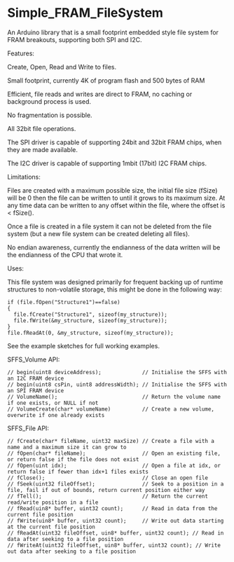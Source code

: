# Simple_FRAM_FileSystem
An Arduino library that is a small footprint embedded style file system for FRAM breakouts, supporting both SPI and I2C.

Features:

 Create, Open, Read and Write to files.
 
 Small footprint, currently 4K of program flash and 500 bytes of RAM
 
 Efficient, file reads and writes are direct to FRAM, no caching or background process is used.
 
 No fragmentation is possible.

 All 32bit file operations.
 
 The SPI driver is capable of supporting 24bit and 32bit FRAM chips, when they are made available.
 
 The I2C driver is capable of supporting 1mbit (17bit) I2C FRAM chips.
 
 
Limitations:
 
 Files are created with a maximum possible size, the initial file size (fSize) will be 0 then the
 file can be written to until it grows to its maximum size. At any time data can be written to any
 offset within the file, where the offset is < fSize().
 
 Once a file is created in a file system it can not be deleted from the file system (but a new
 file system can be created deleting all files).
 
 No endian awareness, currently the endianness of the data written will be the endianness of the CPU that wrote it.
 
 
Uses:
   
  This file system was designed primarily for frequent backing up of runtime structures to non-volatile
  storage, this might be done in the following way:
  ```
  if (file.fOpen("Structure1")==false)
  {
    file.fCreate("Structure1", sizeof(my_structure));
    file.fWrite(&my_structure, sizeof(my_structure));
  }
  file.fReadAt(0, &my_structure, sizeof(my_structure));
  ``` 
  See the example sketches for full working examples.
 
 
SFFS_Volume API:
```
// begin(uint8 deviceAddress);             // Initialise the SFFS with an I2C FRAM device
// begin(uint8 csPin, uint8 addressWidth); // Initialise the SFFS with an SPI FRAM device
// VolumeName();                           // Return the volume name if one exists, or NULL if not
// VolumeCreate(char* volumeName)          // Create a new volume, overwrite if one already exists
```

SFFS_File API:
```
// fCreate(char* fileName, uint32 maxSize) // Create a file with a name and a maximum size it can grow to
// fOpen(char* fileName);                  // Open an existing file, or return false if the file does not exist 
// fOpen(uint idx);                        // Open a file at idx, or return false if fewer than idx+1 files exists
// fClose();                               // Close an open file
// fSeek(uint32 fileOffset);               // Seek to a position in a file, fail if out of bounds, return current position either way
// fTell();                                // Return the current read/write position in a file  
// fRead(uin8* buffer, uint32 count);      // Read in data from the current file position  	
// fWrite(uin8* buffer, uint32 count);     // Write out data starting at the current file position 
// fReadAt(uint32 fileOffset, uin8* buffer, uint32 count); // Read in data after seeking to a file position
// fWriteAt(uint32 fileOffset, uin8* buffer, uint32 count); // Write out data after seeking to a file position 
```
